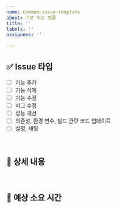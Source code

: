 ```yaml
---
name: Common-issue-template
about: 기본 이슈 템플
title: ''
labels: ''
assignees: ''

---
```


## ✅ Issue 타입
<!--
하나 이상의 Issue 타입을 선택해주세요
-->
- [ ] 기능 추가
- [ ] 기능 삭제
- [ ] 기능 수정
- [ ] 버그 수정
- [ ] 성능 개선
- [ ] 의존성, 환경 변수, 빌드 관련 코드 업데이트
- [ ] 설정, 세팅

<br>

## 📂 상세 내용
<!--
	ex) Github 소셜 로그인 기능이 필요합니다.
-->

<br>

## 📅 예상 소요 시간
<!-- 
  ex) 2025년 2월 3일 ~ 2025년 2월 5일
-->